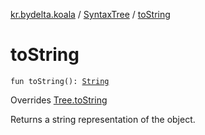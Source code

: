[kr.bydelta.koala](../index.md) / [SyntaxTree](index.md) / [toString](./to-string.md)

# toString

`fun toString(): `[`String`](https://kotlinlang.org/api/latest/jvm/stdlib/kotlin/-string/index.html)

Overrides [Tree.toString](../-tree/to-string.md)

Returns a string representation of the object.

